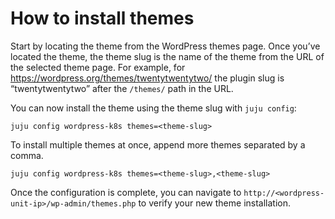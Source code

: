# How to install themes

Start by locating the theme from the WordPress themes page. Once you’ve located the theme, the
theme slug is the name of the theme from the URL of the selected theme page. For example, for
https://wordpress.org/themes/twentytwentytwo/ the plugin slug is “twentytwentytwo” after the
`/themes/` path in the URL.

You can now install the theme using the theme slug with `juju config`:

```
juju config wordpress-k8s themes=<theme-slug>
```

To install multiple themes at once, append more themes separated by a comma.

```
juju config wordpress-k8s themes=<theme-slug>,<theme-slug>
```

Once the configuration is complete, you can navigate to `http://<wordpress-unit-ip>/wp-admin/themes.php` to
verify your new theme installation.